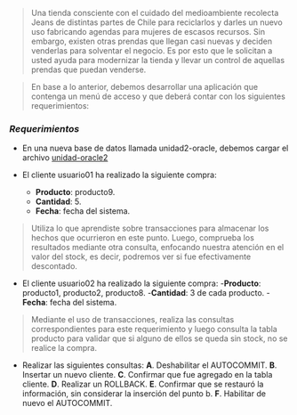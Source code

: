 
>  Una tienda consciente con el cuidado del medioambiente recolecta Jeans de distintas
partes de Chile para reciclarlos y darles un nuevo uso fabricando agendas para mujeres de escasos recursos. Sin embargo, existen otras prendas que llegan casi nuevas y deciden venderlas para solventar el negocio. Es por esto que le solicitan a usted ayuda para modernizar la tienda y llevar un control de aquellas prendas que puedan venderse. 

>En base a lo anterior, debemos desarrollar una aplicación que contenga un menú de acceso y que deberá contar con los siguientes requerimientos:

### *Requerimientos*
- En una nueva base de datos llamada unidad2-oracle, debemos cargar el archivo [unidad-oracle2](https://gist.githubusercontent.com/elrerag/18ba64101bb39bf9c37777b07c70b295/raw/01b820296fac5f64db7d4907aec365ba9a75a007/unidad2_oracle.sql "unidad-oracle2")

- El cliente usuario01 ha realizado la siguiente compra:
	- **Producto**: producto9.
	- **Cantidad**: 5.
	- **Fecha**: fecha del sistema.

>Utiliza lo que aprendiste sobre transacciones para almacenar los hechos que ocurrieron en este punto. Luego, comprueba los resultados mediante otra consulta, enfocando nuestra atención en el valor del stock, es decir, podremos ver si fue efectivamente descontado.

-  El cliente usuario02 ha realizado la siguiente compra:
	-**Producto**: producto1, producto2, producto8.
	-**Cantidad**: 3 de cada producto.
	-**Fecha**: fecha del sistema.
>Mediante el uso de transacciones, realiza las consultas correspondientes para este requerimiento y luego consulta la tabla producto para validar que si alguno de ellos se queda sin stock, no se realice la compra.

-   Realizar las siguientes consultas:
	**A**. Deshabilitar el AUTOCOMMIT.
	**B**. Insertar un nuevo cliente.
	**C**. Confirmar que fue agregado en la tabla cliente.
	**D**. Realizar un ROLLBACK.
	**E**. Confirmar que se restauró la información, sin considerar la inserción del punto b.
	**F**. Habilitar de nuevo el AUTOCOMMIT.
